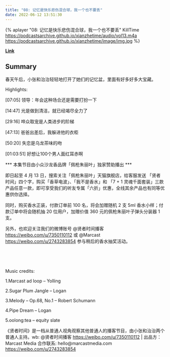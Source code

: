 ```yaml
---
title: "08: 记忆是快乐悲伤混合球，我一个也不要丢"
date: 2022-06-12 13:51:30
---
```


{% aplayer "08: 记忆是快乐悲伤混合球，我一个也不要丢" KillTime  https://podcastsarchive.github.io/xianzhetime/audio/vol13.m4a https://podcastsarchive.github.io/xianzhetime/image/img.jpg %}

**[Link](https://www.xiaoyuzhoufm.com/episode/6062f5093bdce47be7e077cc)**

## Summary
<p >春天午后，小张和治治轻轻地打开了她们的记忆盆，里面有好多好多大宝藏。</p><p >Highlights:</p><p >[07:05] 领导：年会这种场合还是需要打扮一下</p><p >[14:47] 光是做到清洁，就已经竭尽全力了</p><p >[29:16] 哗众取宠是人类进步的阶梯</p><p >[47:13] 爸爸出差后，我躲进他的衣柜</p><p >[50:20] 失恋是乌龙茶味的吻</p><p >[01:03:51] 好想让100个男人面红耳赤啊</p><p >*** 本集节目由小众沙龙香品牌「佩枪朱丽叶」独家赞助播出 ***</p><p >即日起至 4 月 13 日，搜索关注「佩枪朱丽叶」天猫旗舰店，给客服发送 「贤者时间」四个字，购买「香草电波」、「我不是香水」和 「7 + 1 灵魂千面套装」三款产品任意一款，即可享受我们的听友专属「六折」优惠，全线其余产品也有同等优惠供你选择。</p><p >同时，购买香水正装，付款订单前 100 名，将会加赠随机 2 支 5ml 香水小样；付款订单中将会随机抽 20 位用户，加赠价值 360 元的佩枪朱丽叶子弹头分装器 1 支。</p><p >另外，也欢迎关注我们的微博账号 @贤者时间播客 <a href="https://www.xiaoyuzhoufm.com/episode/undefined"  target="_blank">https://weibo.com/u/7350110112</a> 或 @Marcast <a href="https://www.xiaoyuzhoufm.com/episode/undefined"  target="_blank">https://weibo.com/u/2743283854</a> 参与稍后的香水抽奖活动。</p><p >&nbsp;<br /><img alt="" src="http://imagev2.xmcdn.com/storages/d011-audiofreehighqps/07/04/CMCoOSYEOLSqAAhYZgCYd6DU.jpg!op_type=4&amp;device_type=ios&amp;upload_type=attachment&amp;name=mobile_large" /></p><span><br /></span><p >Music credits:</p><p >1.Marcast ad loop – Yolling</p><p >2.Sugar Plum Jangle – Logan</p><p >3.Melody – Op.68, No.1 – Robert Schumann</p><p >4.Pipe Dream – Logan</p><p >5.oolong:tea – equity slate</p><p >《贤者时间》是一档从普通人视角观察其他普通人的播客节目，由小张和治治两个普通人主持。wb: @贤者时间播客 <a href="https://www.xiaoyuzhoufm.com/episode/undefined"  target="_blank">https://weibo.com/u/7350110112</a> | 出品方：Marcast Media 合作联系: hello@marcastmedia.com <a href="https://www.xiaoyuzhoufm.com/episode/undefined"  target="_blank">https://weibo.com/u/2743283854</a></p><span><br /></span><br />
    